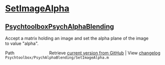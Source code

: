 # [SetImageAlpha](SetImageAlpha)
## [Psychtoolbox](Psychtoolbox)[PsychAlphaBlending](PsychAlphaBlending)

Accept a matrix holding an image and set the alpha plane of the image  
to value "alpha".   
  




<div class="code_header" style="text-align:right;">
  <span style="float:left;">Path&nbsp;&nbsp;</span> <span class="counter">Retrieve <a href=
  "https://raw.github.com/Psychtoolbox-3/Psychtoolbox-3/beta/Psychtoolbox/PsychAlphaBlending/SetImageAlpha.m">current version from GitHub</a> | View <a href=
  "https://github.com/Psychtoolbox-3/Psychtoolbox-3/commits/beta/Psychtoolbox/PsychAlphaBlending/SetImageAlpha.m">changelog</a></span>
</div>
<div class="code">
  <code>Psychtoolbox/PsychAlphaBlending/SetImageAlpha.m</code>
</div>

